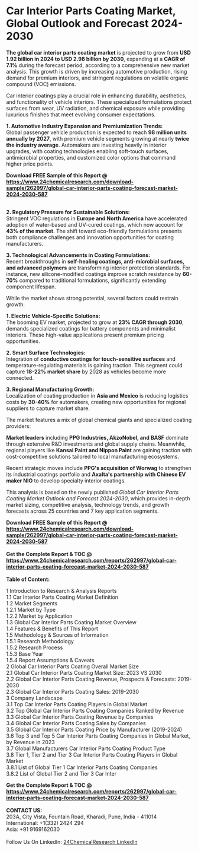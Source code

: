 <h1>Car Interior Parts Coating Market, Global Outlook and Forecast 2024-2030</h1><p><strong>The global car interior parts coating market</strong> is projected to grow from <strong>USD 1.92 billion in 2024 to USD 2.98 billion by 2030</strong>, expanding at a <strong>CAGR of 7.1%</strong> during the forecast period, according to a comprehensive new market analysis. This growth is driven by increasing automotive production, rising demand for premium interiors, and stringent regulations on volatile organic compound (VOC) emissions.</p><p>Car interior coatings play a crucial role in enhancing durability, aesthetics, and functionality of vehicle interiors. These specialized formulations protect surfaces from wear, UV radiation, and chemical exposure while providing luxurious finishes that meet evolving consumer expectations.</p><p><strong>1. Automotive Industry Expansion and Premiumization Trends:</strong><br>
Global passenger vehicle production is expected to reach <strong>98 million units annually by 2027</strong>, with premium vehicle segments growing at nearly <strong>twice the industry average</strong>. Automakers are investing heavily in interior upgrades, with coating technologies enabling soft-touch surfaces, antimicrobial properties, and customized color options that command higher price points.</p><div><b>Download FREE Sample of this Report @ 
            <a href="https://www.24chemicalresearch.com/download-sample/262997/global-car-interior-parts-coating-forecast-market-2024-2030-587">
            https://www.24chemicalresearch.com/download-sample/262997/global-car-interior-parts-coating-forecast-market-2024-2030-587</a></b></div><br><p><strong>2. Regulatory Pressure for Sustainable Solutions:</strong><br>
Stringent VOC regulations in <strong>Europe and North America</strong> have accelerated adoption of water-based and UV-cured coatings, which now account for <strong>43% of the market</strong>. The shift toward eco-friendly formulations presents both compliance challenges and innovation opportunities for coating manufacturers.</p><p><strong>3. Technological Advancements in Coating Formulations:</strong><br>
Recent breakthroughs in <strong>self-healing coatings, anti-microbial surfaces, and advanced polymers</strong> are transforming interior protection standards. For instance, new silicone-modified coatings improve scratch resistance by <strong>60-70%</strong> compared to traditional formulations, significantly extending component lifespan.</p><p>While the market shows strong potential, several factors could restrain growth:</p><p><strong>1. Electric Vehicle-Specific Solutions:</strong><br>
The booming EV market, projected to grow at <strong>23% CAGR through 2030</strong>, demands specialized coatings for battery components and minimalist interiors. These high-value applications present premium pricing opportunities.</p><p><strong>2. Smart Surface Technologies:</strong><br>
Integration of <strong>conductive coatings for touch-sensitive surfaces</strong> and temperature-regulating materials is gaining traction. This segment could capture <strong>18-22% market share</strong> by 2028 as vehicles become more connected.</p><p><strong>3. Regional Manufacturing Growth:</strong><br>
Localization of coating production in <strong>Asia and Mexico</strong> is reducing logistics costs by <strong>30-40%</strong> for automakers, creating new opportunities for regional suppliers to capture market share.</p><p>The market features a mix of global chemical giants and specialized coating providers:</p><p><strong>Market leaders</strong> including <strong>PPG Industries, AkzoNobel, and BASF</strong> dominate through extensive R&amp;D investments and global supply chains. Meanwhile, regional players like <strong>Kansai Paint and Nippon Paint</strong> are gaining traction with cost-competitive solutions tailored to local manufacturing ecosystems.</p><p>Recent strategic moves include <strong>PPG's acquisition of Worwag</strong> to strengthen its industrial coatings portfolio and <strong>Axalta's partnership with Chinese EV maker NIO</strong> to develop specialty interior coatings.</p><p>This analysis is based on the newly published <em>Global Car Interior Parts Coating Market Outlook and Forecast 2024-2030</em>, which provides in-depth market sizing, competitive analysis, technology trends, and growth forecasts across 25 countries and 7 key application segments.</p><div><b>Download FREE Sample of this Report @ 
            <a href="https://www.24chemicalresearch.com/download-sample/262997/global-car-interior-parts-coating-forecast-market-2024-2030-587">
            https://www.24chemicalresearch.com/download-sample/262997/global-car-interior-parts-coating-forecast-market-2024-2030-587</a></b></div><br><div><b>Get the Complete Report & TOC @ 
            <a href="https://www.24chemicalresearch.com/reports/262997/global-car-interior-parts-coating-forecast-market-2024-2030-587">
            https://www.24chemicalresearch.com/reports/262997/global-car-interior-parts-coating-forecast-market-2024-2030-587</a></b></div><br>
            <b>Table of Content:</b><p>1 Introduction to Research & Analysis Reports<br />
    1.1 Car Interior Parts Coating Market Definition<br />
    1.2 Market Segments<br />
        1.2.1 Market by Type<br />
        1.2.2 Market by Application<br />
    1.3 Global Car Interior Parts Coating Market Overview<br />
    1.4 Features & Benefits of This Report<br />
    1.5 Methodology & Sources of Information<br />
        1.5.1 Research Methodology<br />
        1.5.2 Research Process<br />
        1.5.3 Base Year<br />
        1.5.4 Report Assumptions & Caveats<br />
2 Global Car Interior Parts Coating Overall Market Size<br />
    2.1 Global Car Interior Parts Coating Market Size: 2023 VS 2030<br />
    2.2 Global Car Interior Parts Coating Revenue, Prospects & Forecasts: 2019-2030<br />
    2.3 Global Car Interior Parts Coating Sales: 2019-2030<br />
3 Company Landscape<br />
    3.1 Top Car Interior Parts Coating Players in Global Market<br />
    3.2 Top Global Car Interior Parts Coating Companies Ranked by Revenue<br />
    3.3 Global Car Interior Parts Coating Revenue by Companies<br />
    3.4 Global Car Interior Parts Coating Sales by Companies<br />
    3.5 Global Car Interior Parts Coating Price by Manufacturer (2019-2024)<br />
    3.6 Top 3 and Top 5 Car Interior Parts Coating Companies in Global Market, by Revenue in 2023<br />
    3.7 Global Manufacturers Car Interior Parts Coating Product Type<br />
    3.8 Tier 1, Tier 2 and Tier 3 Car Interior Parts Coating Players in Global Market<br />
        3.8.1 List of Global Tier 1 Car Interior Parts Coating Companies<br />
        3.8.2 List of Global Tier 2 and Tier 3 Car Inter</p><div><b>Get the Complete Report & TOC @ 
            <a href="https://www.24chemicalresearch.com/reports/262997/global-car-interior-parts-coating-forecast-market-2024-2030-587">
            https://www.24chemicalresearch.com/reports/262997/global-car-interior-parts-coating-forecast-market-2024-2030-587</a></b></div><br><b>CONTACT US:</b><br>
            203A, City Vista, Fountain Road, Kharadi, Pune, India - 411014<br>
            International: +1(332) 2424 294<br>
            Asia: +91 9169162030 <br><br>
            Follow Us On LinkedIn: <a href="https://www.linkedin.com/company/24chemicalresearch/">24ChemicalResearch LinkedIn</a>